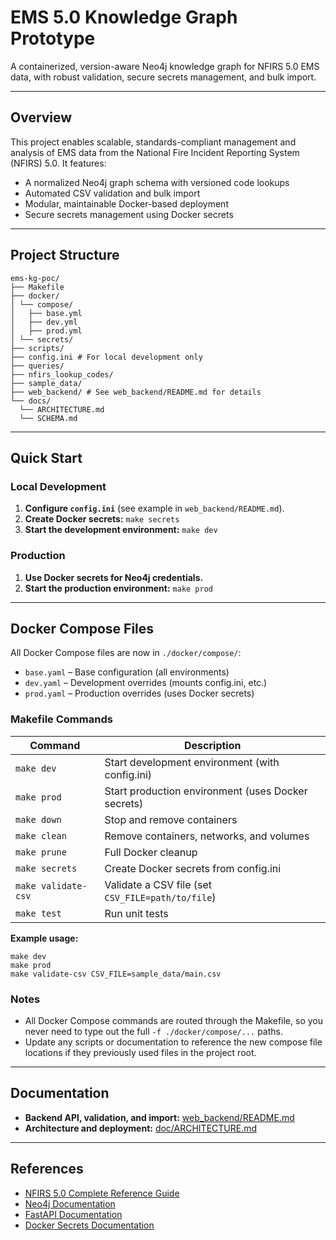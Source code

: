 # EMS 5.0 Knowledge Graph Prototype

A containerized, version-aware Neo4j knowledge graph for NFIRS 5.0 EMS data, with robust validation, secure secrets
management, and bulk import.

---

## Overview

This project enables scalable, standards-compliant management and analysis of EMS data from the National Fire Incident
Reporting System (NFIRS) 5.0. It features:

- A normalized Neo4j graph schema with versioned code lookups
- Automated CSV validation and bulk import
- Modular, maintainable Docker-based deployment
- Secure secrets management using Docker secrets

---

## Project Structure


```
ems-kg-poc/
├── Makefile
├── docker/
│ └── compose/ 
│   ├── base.yml
│   ├── dev.yml
│   ├── prod.yml
│ └── secrets/
├── scripts/
├── config.ini # For local development only
├── queries/
├── nfirs_lookup_codes/
├── sample_data/
├── web_backend/ # See web_backend/README.md for details
└── docs/
  └── ARCHITECTURE.md
  └── SCHEMA.md
```

---

## Quick Start

### Local Development

1. **Configure `config.ini`** (see example in `web_backend/README.md`).
2. **Create Docker secrets:** `make secrets`
3. **Start the development environment:** `make dev`

### Production

1. **Use Docker secrets for Neo4j credentials.**
2. **Start the production environment:** `make prod`

---

## Docker Compose Files

All Docker Compose files are now in `./docker/compose/`:

- `base.yaml` – Base configuration (all environments)
- `dev.yaml` – Development overrides (mounts config.ini, etc.)
- `prod.yaml` – Production overrides (uses Docker secrets)

### Makefile Commands

| Command             | Description                                        |
|---------------------|----------------------------------------------------|
| `make dev`          | Start development environment (with config.ini)    |
| `make prod`         | Start production environment (uses Docker secrets) |
| `make down`         | Stop and remove containers                         |
| `make clean`        | Remove containers, networks, and volumes           |
| `make prune`        | Full Docker cleanup                                |
| `make secrets`      | Create Docker secrets from config.ini              |
| `make validate-csv` | Validate a CSV file (set `CSV_FILE=path/to/file`)  |
| `make test`         | Run unit tests                                     |

**Example usage:**
```
make dev
make prod
make validate-csv CSV_FILE=sample_data/main.csv
```

### Notes

- All Docker Compose commands are routed through the Makefile, so you never need to type out the full
  `-f ./docker/compose/...` paths.
- Update any scripts or documentation to reference the new compose file locations if they previously used files in the
  project root.

---

## Documentation

- **Backend API, validation, and import:** [web_backend/README.md](web_backend/app/README.md)
- **Architecture and deployment:** [doc/ARCHITECTURE.md](doc/ARCHITECTURE.md)

---

## References

- [NFIRS 5.0 Complete Reference Guide](https://www.usfa.fema.gov/downloads/pdf/nfirs/NFIRS_Complete_Reference_Guide_2015.pdf)
- [Neo4j Documentation](https://neo4j.com/docs/)
- [FastAPI Documentation](https://fastapi.tiangolo.com/)
- [Docker Secrets Documentation](https://docs.docker.com/engine/swarm/secrets/)
